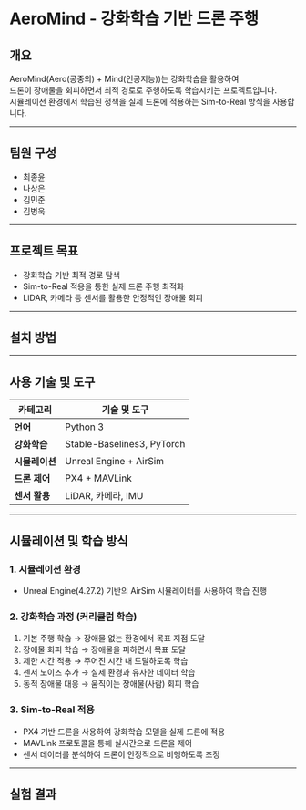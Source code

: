 # AeroMind - 강화학습 기반 드론 주행

## 개요
AeroMind(Aero(공중의) + Mind(인공지능))는 강화학습을 활용하여  
드론이 장애물을 회피하면서 최적 경로로 주행하도록 학습시키는 프로젝트입니다.  
시뮬레이션 환경에서 학습된 정책을 실제 드론에 적용하는 Sim-to-Real 방식을 사용합니다.  

---

## 팀원 구성
- 최종윤  
- 나상은  
- 김민준
- 김병욱

---

## 프로젝트 목표
- 강화학습 기반 최적 경로 탐색
- Sim-to-Real 적용을 통한 실제 드론 주행 최적화  
- LiDAR, 카메라 등 센서를 활용한 안정적인 장애물 회피  

---

## 설치 방법

---

## 사용 기술 및 도구
| 카테고리 | 기술 및 도구 |
|----------|-------------|
| **언어** | Python 3 |
| **강화학습** | Stable-Baselines3, PyTorch |
| **시뮬레이션** | Unreal Engine + AirSim |
| **드론 제어** | PX4 + MAVLink |
| **센서 활용** | LiDAR, 카메라, IMU |

---

## 시뮬레이션 및 학습 방식
### **1️. 시뮬레이션 환경**
- Unreal Engine(4.27.2) 기반의 AirSim 시뮬레이터를 사용하여 학습 진행  

### **2️. 강화학습 과정 (커리큘럼 학습)**
1. 기본 주행 학습 → 장애물 없는 환경에서 목표 지점 도달  
2. 장애물 회피 학습 → 장애물을 피하면서 목표 도달  
3. 제한 시간 적용 → 주어진 시간 내 도달하도록 학습  
4. 센서 노이즈 추가 → 실제 환경과 유사한 데이터 학습  
5. 동적 장애물 대응 → 움직이는 장애물(사람) 회피 학습  

### **3️. Sim-to-Real 적용**
- PX4 기반 드론을 사용하여 강화학습 모델을 실제 드론에 적용 
- MAVLink 프로토콜을 통해 실시간으로 드론을 제어
- 센서 데이터를 분석하여 드론이 안정적으로 비행하도록 조정


---

## 실험 결과

